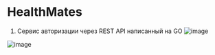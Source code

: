 # HealthMates
1. Сервис авторизации через REST API написанный на GO
![image](https://github.com/user-attachments/assets/b486e788-8436-4623-a53c-eec871c44661)

![image](https://github.com/user-attachments/assets/c2ca9e79-f7b8-4dd0-b1ce-df56c959cbfc)

